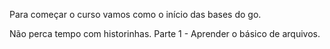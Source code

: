 Para começar o curso vamos como o início das bases do go. 

Não perca tempo com historinhas. 
Parte 1 - Aprender o básico de arquivos. 

